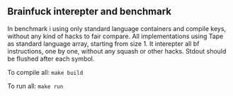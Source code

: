 Brainfuck interepter and benchmark
----------------------------------

In benchmark i using only standard language containers and compile keys, without any kind of hacks to fair compare.
All implementations using Tape as standard language array, starting from size 1. It interepter all bf instructions, one by one, without any squash or other hacks. Stdout should be flushed after each symbol.

To compile all: `make build`

To run all: `make run`
